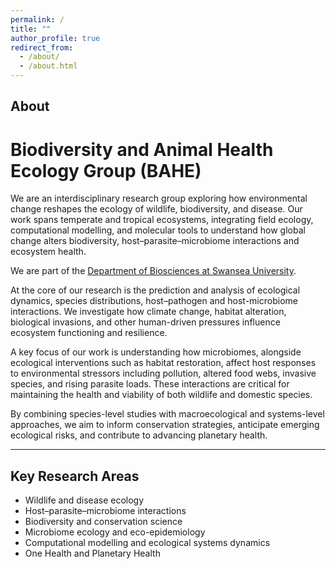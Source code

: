 ```yaml
---
permalink: /
title: ""
author_profile: true
redirect_from: 
  - /about/
  - /about.html
---
```


## About

# Biodiversity and Animal Health Ecology Group (BAHE)

We are an interdisciplinary research group exploring how environmental change reshapes the ecology of wildlife, biodiversity, and disease. Our work spans temperate and tropical ecosystems, integrating field ecology, computational modelling, and molecular tools to understand how global change alters biodiversity, host–parasite–microbiome interactions and ecosystem health.

We are part of the [Department of Biosciences at Swansea University](https://www.swansea.ac.uk/bioscience/).

At the core of our research is the prediction and analysis of ecological dynamics, species distributions, host–pathogen and host-microbiome interactions. We investigate how climate change, habitat alteration, biological invasions, and other human-driven pressures influence ecosystem functioning and resilience.

A key focus of our work is understanding how microbiomes, alongside ecological interventions such as habitat restoration, affect host responses to environmental stressors including pollution, altered food webs, invasive species, and rising parasite loads. These interactions are critical for maintaining the health and viability of both wildlife and domestic species.

By combining species-level studies with macroecological and systems-level approaches, we aim to inform conservation strategies, anticipate emerging ecological risks, and contribute to advancing planetary health.

---
## Key Research Areas

- Wildlife and disease ecology
- Host–parasite–microbiome interactions
- Biodiversity and conservation science
- Microbiome ecology and eco-epidemiology
- Computational modelling and ecological systems dynamics
- One Health and Planetary Health

